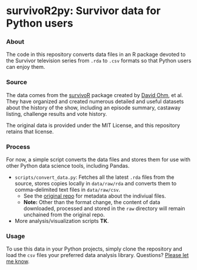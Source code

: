 # survivoR2py: Survivor data for Python users

### About

The code in this repository converts data files in an R package devoted to the Survivor television series from `.rda` to `.csv` formats so that Python users can enjoy them. 

### Source

The data comes from the [survivoR](https://github.com/doehm/survivoR) package created by [David Ohm](https://github.com/doehm), et al. They have organized and created numerous detailed and useful datasets about the history of the show, including an episode summary, castaway listing, challenge results and vote history. 

The original data is provided under the MIT License, and this repository retains that license.

### Process

For now, a simple script converts the data files and stores them for use with other Python data science tools, including Pandas. 

- `scripts/convert_data.py`: Fetches all the latest `.rda` files from the source, stores copies locally in `data/raw/rda` and converts them to comma-delimited text files in `data/raw/csv`.
    - See the [original repo](https://github.com/doehm/survivoR/blob/master/README.md) for metadata about the indiviual files.
    - **Note:** Other than the format change, the content of data downloaded, processed and stored in the `raw` directory will remain unchained from the original repo.
- More analysis/visualization scripts **TK**.

### Usage

To use this data in your Python projects, simply clone the repository and load the `csv` files your preferred data analysis library. Questions? [Please let me know](mailto:mattstiles@gmail.com). 
